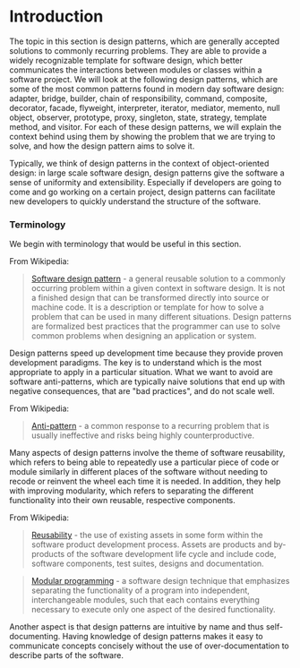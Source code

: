 # Introduction

The topic in this section is design patterns, which are generally accepted solutions to commonly
recurring problems. They are able to provide a widely recognizable template for software design,
which better communicates the interactions between modules or classes within a software project.
We will look at the following design patterns, which are some of the most common patterns 
found in modern day software design: adapter, bridge, builder, chain of responsibility, command, 
composite, decorator, facade, flyweight, interpreter, iterator, mediator, memento, null object, 
observer, prototype, proxy, singleton, state, strategy, template method, and visitor. For each of 
these design patterns, we will explain the context behind using them by showing the problem that we 
are trying to solve, and how the design pattern aims to solve it. 

Typically, we think of design patterns in the context of object-oriented design: in large scale
software design, design patterns give the software a sense of uniformity and extensibility. 
Especially if developers are going to come and go working on a certain project, design patterns can
facilitate new developers to quickly understand the structure of the software.

### Terminology

We begin with terminology that would be useful in this section.

From Wikipedia:

> [Software design pattern](https://en.wikipedia.org/wiki/Software_design_pattern) -  a general 
reusable solution to a commonly occurring problem within a given context in software design. It is 
not a finished design that can be transformed directly into source or machine code. It is a 
description or template for how to solve a problem that can be used in many different situations. 
Design patterns are formalized best practices that the programmer can use to solve common problems 
when designing an application or system.

Design patterns speed up development time because they provide proven development paradigms. The key
is to understand which is the most appropriate to apply in a particular situation. What we want to
avoid are software anti-patterns, which are typically naive solutions that end up with negative
consequences, that are "bad practices", and do not scale well.

From Wikipedia:

> [Anti-pattern](https://en.wikipedia.org/wiki/Anti-pattern) - a common response to a recurring 
problem that is usually ineffective and risks being highly counterproductive.

Many aspects of design patterns involve the theme of software reusability, which refers to being 
able to repeatedly use a particular piece of code or module similarly in different places of the 
software without needing to recode or reinvent the wheel each time it is needed. In addition, they 
help with improving modularity, which refers to separating the different functionality into their 
own reusable, respective components. 

From Wikipedia:

> [Reusability](https://en.wikipedia.org/wiki/Reusability) - the use of existing assets in some form 
within the software product development process. Assets are products and by-products of the software development life cycle and include code, software components, test suites, designs and 
documentation. 

> [Modular programming](https://en.wikipedia.org/wiki/Modular_programming) - a software design 
technique that emphasizes separating the functionality of a program into independent, 
interchangeable modules, such that each contains everything necessary to execute only one aspect of 
the desired functionality.

Another aspect is that design patterns are intuitive by name and thus self-documenting. Having 
knowledge of design patterns makes it easy to communicate concepts concisely without the use of over-documentation to describe parts of the software.
